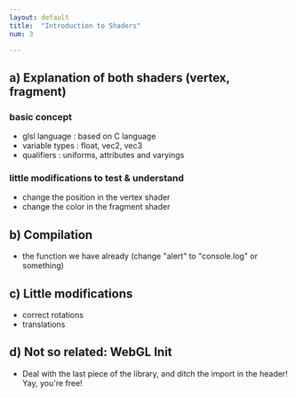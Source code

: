 ```yaml
---
layout: default
title:  "Introduction to Shaders"
num: 3

---
```



## a) Explanation of both shaders (vertex, fragment)
### basic concept 
* glsl language : based on C language
* variable types : float, vec2, vec3
* qualifiers : uniforms, attributes and varyings

### little modifications to test & understand
* change the position in the vertex shader
* change the color in the fragment shader

## b) Compilation
* the function we have already (change "alert" to "console.log" or something)

## c) Little modifications
* correct rotations
* translations

## d) Not so related: WebGL Init
* Deal with the last piece of the library, and ditch the import in the header! Yay, you're free!
